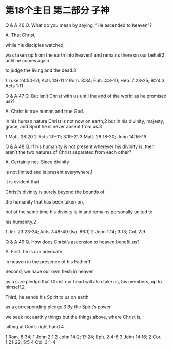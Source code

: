 # 第18个主日 第二部分 子神

Q & A 46
Q. What do you mean by saying,
“He ascended to heaven”?

A. That Christ,

while his disciples watched,

was taken up from the earth into heaven1
and remains there on our behalf2
until he comes again

to judge the living and the dead.3

1 Luke 24:50-51; Acts 1:9-11
2 Rom. 8:34; Eph. 4:8-10; Heb. 7:23-25; 9:24
3 Acts 1:11

Q & A 47
Q. But isn’t Christ with us
until the end of the world
as he promised us?1

A. Christ is true human and true God.

In his human nature Christ is not now on earth;2
but in his divinity, majesty, grace, and Spirit
he is never absent from us.3

1 Matt. 28:20
2 Acts 1:9-11; 3:19-21
3 Matt. 28:18-20; John 14:16-19

Q & A 48
Q. If his humanity is not present
wherever his divinity is,
then aren’t the two natures of Christ
separated from each other?

A. Certainly not.
Since divinity

is not limited
and is present everywhere,1

it is evident that

Christ’s divinity is surely beyond the bounds of

the humanity that has been taken on,

but at the same time his divinity is in
and remains personally united to

his humanity.2

1 Jer. 23:23-24; Acts 7:48-49 (Isa. 66:1)
2 John 1:14; 3:13; Col. 2:9

Q & A 49
Q. How does Christ’s ascension to heaven
benefit us?

A. First, he is our advocate

in heaven
in the presence of his Father.1

Second, we have our own flesh in heaven

as a sure pledge that Christ our head
will also take us, his members,
up to himself.2

Third, he sends his Spirit to us on earth

as a corresponding pledge.3
By the Spirit’s power

we seek not earthly things
but the things above, where Christ is,

sitting at God’s right hand.4

1 Rom. 8:34; 1 John 2:1
2 John 14:2; 17:24; Eph. 2:4-6
3 John 14:16; 2 Cor. 1:21-22; 5:5
4 Col. 3:1-4

